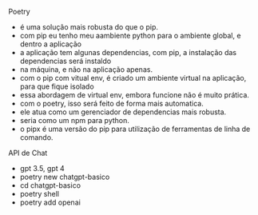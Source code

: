 Poetry
 - é uma solução mais robusta do que o pip.
 - com pip eu tenho meu aambiente python para o ambiente global, e dentro a aplicação
 - a aplicação tem algunas dependencias, com pip, a instalação das dependencias será instaldo
 - na máquina, e não na aplicação apenas.
 - com o pip com vitual env, é criado um ambiente virtual na aplicação, para que fique isolado
 - essa abordagem de virtual env, embora funcione não é muito prática.
 - com o poetry, isso será feito de forma mais automatica.
 - ele atua como um gerenciador de dependencias mais robusta.
 - seria como um npm para python.
 - o pipx é uma versão do pip para utilização de ferramentas de linha de comando.

API de Chat
 - gpt 3.5, gpt 4
 - poetry new chatgpt-basico
 - cd chatgpt-basico
 - poetry shell
 - poetry add openai